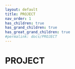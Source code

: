 ```yaml
---
layout: default
title: PROJECT
nav_order: 1
has_children: true
has_grand_children: true
has_great_grand_children: true
#permalink: docs/PROJECT
---
```

# PROJECT  

